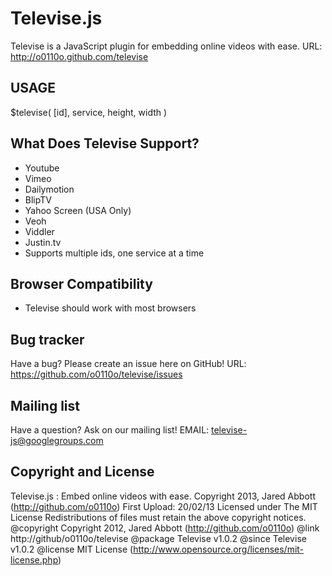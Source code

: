 Televise.js
=================

Televise is a JavaScript plugin for embedding online videos with ease.
URL: http://o0110o.github.com/televise

USAGE
-----
$televise( [id], service, height, width )

What Does Televise Support?
---------------------------
* Youtube
* Vimeo
* Dailymotion
* BlipTV
* Yahoo Screen (USA Only)
* Veoh
* Viddler
* Justin.tv
* Supports multiple ids, one service at a time

Browser Compatibility
---------------------
* Televise should work with most browsers

Bug tracker
-----------
Have a bug? Please create an issue here on GitHub!
URL: https://github.com/o0110o/televise/issues

Mailing list
------------
Have a question? Ask on our mailing list!
EMAIL: televise-js@googlegroups.com

Copyright and License
---------------------
Televise.js : Embed online videos with ease.
Copyright 2013, Jared Abbott (http://github.com/o0110o)
First Upload: 20/02/13
Licensed under The MIT License
Redistributions of files must retain the above copyright notices.
@copyright     Copyright 2012, Jared Abbott (http://github.com/o0110o)
@link          http://github/o0110o/televise
@package       Televise v1.0.2
@since         Televise v1.0.2
@license       MIT License (http://www.opensource.org/licenses/mit-license.php)

